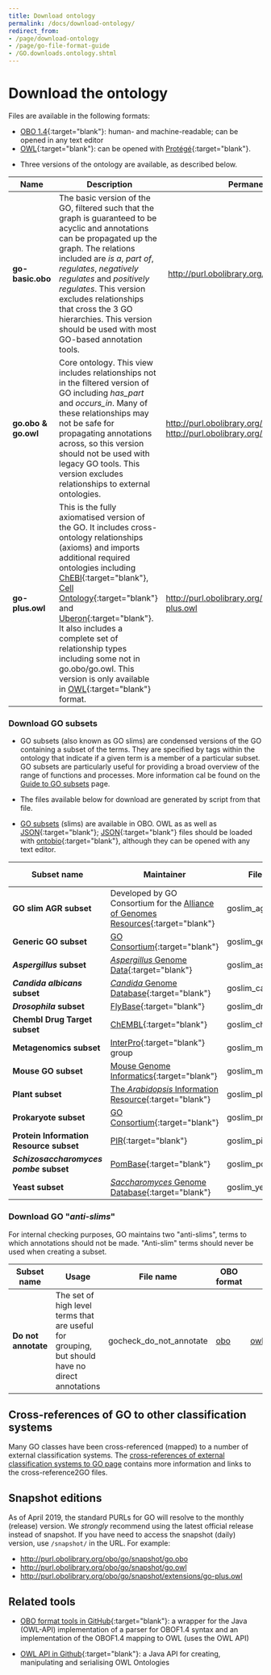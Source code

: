 ```yaml
---
title: Download ontology
permalink: /docs/download-ontology/
redirect_from:
- /page/download-ontology
- /page/go-file-format-guide
- /GO.downloads.ontology.shtml
---
```


# Download the ontology

Files are available in the following formats:
  * [OBO 1.4](http://owlcollab.github.io/oboformat/doc/obo-syntax.html){:target="blank"}: human- and machine-readable; can be opened in any text editor
  * [OWL](https://github.com/owlcs/owlapi){:target="blank"}: can be opened with [Protégé](https://protege.stanford.edu/){:target="blank"}.
+ Three versions of the ontology are available, as described below.

|Name 	| Description | Permanent URL |	Download link |
|-------|--------------|-------------|-------------|
|**go-basic.obo**|	The basic version of the GO, filtered such that the graph is guaranteed to be acyclic and annotations can be propagated up the graph. The relations included are *is a*, *part of*, *regulates*, *negatively regulates* and *positively regulates*. This version excludes relationships that cross the 3 GO hierarchies. This version should be used with most GO-based annotation tools.| http://purl.obolibrary.org/obo/go/go-basic.obo | [Download go-basic.obo file](https://purl.obolibrary.org/obo/go/go-basic.obo)|	
|**go.obo & go.owl** |		Core ontology. This view includes relationships not in the filtered version of GO including *has_part* and *occurs_in*. Many of these relationships may not be safe for propagating annotations across, so this version should not be used with legacy GO tools. This version excludes relationships to external ontologies.| http://purl.obolibrary.org/obo/go.obo / http://purl.obolibrary.org/obo/go.owl| [Download go.obo file](https://purl.obolibrary.org/obo/go.obo) /  [Download go.owl file](https://purl.obolibrary.org/obo/go.owl){:target="blank"} |	
|**go-plus.owl** |		This is the fully axiomatised version of the GO. It includes cross-ontology relationships (axioms) and imports additional required ontologies including [ChEBI](https://www.ebi.ac.uk/chebi/){:target="blank"}, [Cell Ontology](http://www.obofoundry.org/ontology/cl.html){:target="blank"} and [Uberon](http://uberon.github.io/){:target="blank"}. It also includes a complete set of relationship types including some not in go.obo/go.owl. This version is only available in [OWL](https://www.w3.org/OWL/){:target="blank"} format. | http://purl.obolibrary.org/obo/go/extensions/go-plus.owl | [Download go-plus.owl file](https://purl.obolibrary.org/obo/go/extensions/go-plus.owl){:target="blank"} 	|


### Download GO subsets

+ GO subsets (also known as GO slims) are condensed versions of the GO containing a subset of the terms. They are specified by tags within the ontology that indicate if a given term is a member of a particular subset. GO subsets are particularly useful for providing a broad overview of the range of functions and processes.  More information cal be found on the [Guide to GO subsets](/docs/go-subset-guide/) page.

+  The files available below for download are generated by script from that file. 
+ [GO subsets](/docs/go-subset-guide/) (slims) are available in OBO. OWL as as well as [JSON](https://github.com/geneontology/obographs/){:target="blank"}; [JSON](https://github.com/geneontology/obographs/){:target="blank"} files should be loaded with [ontobio](https://ontobio.readthedocs.io/en/latest/){:target="blank"}, although they can be opened with any text editor.

|**Subset name**|**Maintainer**|**File name**|**OBO format**|**OWL format**|**json format**|
|------------------|-------------|-------------|-------------|------------|-------------|
|**GO slim AGR subset**|Developed by GO Consortium for the [Alliance of Genomes Resources](https://www.alliancegenome.org/){:target="blank"} |goslim_agr  |[obo](https://current.geneontology.org/ontology/subsets/goslim_agr.obo) |[owl](https://current.geneontology.org/ontology/subsets/goslim_agr.owl){:target="blank"}  |[json](https://current.geneontology.org/ontology/subsets/goslim_agr.json){:target="blank"}  |
|**Generic GO subset**|[GO Consortium](https://help.geneontology.org/){:target="blank"} |goslim_generic|[obo](https://current.geneontology.org/ontology/subsets/goslim_generic.obo)| [owl](https://current.geneontology.org/ontology/subsets/goslim_generic.owl){:target="blank"}  |[json](https://current.geneontology.org/ontology/subsets/goslim_generic.json){:target="blank"}  |
|*__Aspergillus__* **subset**|[_Aspergillus_ Genome Data](http://www.aspgd.org/){:target="blank"} |goslim_aspergillus|[obo](https://current.geneontology.org/ontology/subsets/goslim_aspergillus.obo) |[owl](https://current.geneontology.org/ontology/subsets/goslim_aspergillus.owl){:target="blank"}  |[json](https://current.geneontology.org/ontology/subsets/goslim_aspergillus.json){:target="blank"}  |
|*__Candida albicans__* **subset**|[_Candida_ Genome Database](http://www.candidagenome.org/){:target="blank"} |goslim_candida|[obo](https://current.geneontology.org/ontology/subsets/goslim_candida.obo)|[owl](https://current.geneontology.org/ontology/subsets/goslim_candida.owl){:target="blank"}  |[json](https://current.geneontology.org/ontology/subsets/goslim_candida.json){:target="blank"}  |
|*__Drosophila__* **subset**|[FlyBase](http://www.flybase.org/){:target="blank"} |goslim_drosophila|[obo](https://current.geneontology.org/ontology/subsets/goslim_drosophila.obo)|[owl](https://current.geneontology.org/ontology/subsets/goslim_drosophila.owl){:target="blank"}  |[json](https://current.geneontology.org/ontology/subsets/goslim_drosophila.json){:target="blank"}  |
|**Chembl Drug Target subset**|[ChEMBL](https://www.ebi.ac.uk/chembl/){:target="blank"} |goslim_chembl|[obo](https://current.geneontology.org/ontology/subsets/goslim_chembl.obo) |[owl](https://current.geneontology.org/ontology/subsets/goslim_chembl.owl){:target="blank"}  |[json](https://current.geneontology.org/ontology/subsets/goslim_chembl.json){:target="blank"} |
|**Metagenomics subset**|[InterPro](http://www.ebi.ac.uk/interpro/){:target="blank"}  group|goslim_metagenomic|[obo](https://current.geneontology.org/ontology/subsets/goslim_metagenomics.obo) | [owl](https://current.geneontology.org/ontology/subsets/goslim_metagenomics.owl){:target="blank"}  |[json](https://current.geneontology.org/ontology/subsets/goslim_metagenomics.json){:target="blank"} |
|**Mouse GO subset**|[Mouse Genome Informatics](http://www.informatics.jax.org/){:target="blank"} |goslim_mouse|[obo](https://current.geneontology.org/ontology/subsets/goslim_mouse.obo) |[owl](https://current.geneontology.org/ontology/subsets/goslim_mouse.owl){:target="blank"}  |[json](https://current.geneontology.org/ontology/subsets/goslim_mouse.json){:target="blank"}  |
|**Plant subset**|[The _Arabidopsis_ Information Resource](https://www.arabidopsis.org/){:target="blank"} |goslim_plant|[obo](https://current.geneontology.org/ontology/subsets/goslim_plant.obo) |[owl](https://current.geneontology.org/ontology/subsets/goslim_plant.owl){:target="blank"}  |[json](https://current.geneontology.org/ontology/subsets/goslim_plant.json){:target="blank"}  |
|**Prokaryote subset**|[GO Consortium](https://help.geneontology.org/){:target="blank"} |goslim_prokaryote|[obo](https://current.geneontology.org/ontology/subsets/goslim_prokaryote.obo) |[owl](https://current.geneontology.org/ontology/subsets/goslim_prokaryote.owl){:target="blank"}  |[json](https://current.geneontology.org/ontology/subsets/goslim_prokaryote.json){:target="blank"}  |
|**Protein Information Resource subset**|[PIR](https://proteininformationresource.org/){:target="blank"} |goslim_pir|[obo](https://current.geneontology.org/ontology/subsets/goslim_pir.obo) |[owl](https://current.geneontology.org/ontology/subsets/goslim_pir.owl){:target="blank"}  |[json](https://current.geneontology.org/ontology/subsets/goslim_pir.json){:target="blank"}  |
|*__Schizosaccharomyces pombe__* **subset**|[PomBase](https://www.pombase.org/){:target="blank"} |goslim_pombe|[obo](https://current.geneontology.org/ontology/subsets/goslim_pombe.obo) |[owl](https://current.geneontology.org/ontology/subsets/goslim_pombe.owl){:target="blank"}  |[json](https://current.geneontology.org/ontology/subsets/goslim_pombe.json){:target="blank"}  |
|**Yeast subset**|[_Saccharomyces_ Genome Database](https://www.yeastgenome.org/){:target="blank"} |goslim_yeast|[obo](https://current.geneontology.org/ontology/subsets/goslim_yeast.obo) |[owl](https://current.geneontology.org/ontology/subsets/goslim_yeast.owl){:target="blank"}  |[json](https://current.geneontology.org/ontology/subsets/goslim_yeast.json){:target="blank"}  |

### Download GO "*__anti-slims__*"

For internal checking purposes, GO maintains two "anti-slims", terms to which annotations should not be made. "Anti-slim" terms should never be used when creating a subset.


|**Subset name**|**Usage** |**File name** |**OBO format** |**OWL format** |**json format** |
|------------------|----------|----------|----------|----------|----------|
|**Do not annotate**|The set of high level terms that are useful for grouping, but should have no direct annotations| gocheck_do_not_annotate |[obo](https://current.geneontology.org/ontology/subsets/gocheck_do_not_annotate.obo)| [owl](https://current.geneontology.org/ontology/subsets/gocheck_do_not_annotate.owl){:target="blank"}  |[json](https://current.geneontology.org/ontology/subsets/gocheck_do_not_annotate.json){:target="blank"}  |

## Cross-references of GO to other classification systems

Many GO classes have been cross-referenced (mapped) to a number of external classification systems. The [cross-references of external classification systems to GO page](/docs/download-mappings/) contains more information and links to the cross-reference2GO files.

## Snapshot editions

As of April 2019, the standard PURLs for GO will resolve to the monthly (release) version. We *strongly* recommend using the latest official release instead of snapshot. If you have need to access the snapshot (daily) version, use `/snapshot/` in the URL. For example:

 * http://purl.obolibrary.org/obo/go/snapshot/go.obo
 * http://purl.obolibrary.org/obo/go/snapshot/go.owl
 * http://purl.obolibrary.org/obo/go/snapshot/extensions/go-plus.owl

## Related tools
+ [OBO format tools in GitHub](https://github.com/oboformat/oboformat-tools){:target="blank"}: a wrapper for the Java (OWL-API) implementation of a parser for OBOF1.4 syntax and an implementation of the OBOF1.4 mapping to OWL (uses the OWL API)
* [OWL API in Github](https://github.com/owlcs/owlapi){:target="blank"}: a Java API for creating, manipulating and serialising OWL Ontologies
